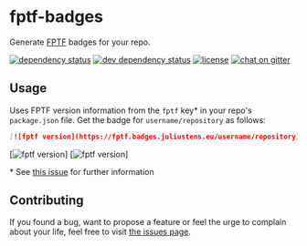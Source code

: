 # fptf-badges

Generate [FPTF](https://github.com/public-transport/friendly-public-transport-format) badges for your repo.

[![dependency status](https://img.shields.io/david/juliuste/fptf-badges.svg)](https://david-dm.org/juliuste/fptf-badges)
[![dev dependency status](https://img.shields.io/david/dev/juliuste/fptf-badges.svg)](https://david-dm.org/juliuste/fptf-badges#info=devDependencies)
[![license](https://img.shields.io/github/license/juliuste/fptf-badges.svg?style=flat)](LICENSE)
[![chat on gitter](https://badges.gitter.im/juliuste.svg)](https://gitter.im/juliuste)

## Usage

Uses FPTF version information from the `fptf` key\* in your repo's `package.json` file. Get the badge for `username/repository` as follows:

```md
[![fptf version](https://fptf.badges.juliustens.eu/username/repository)]
```

[![fptf version](https://fptf.badges.juliustens.eu/juliuste/fptf-badges)]
[![fptf version](https://fptf.badges.juliustens.eu/juliuste/boilerplate)]

\* See [this issue](https://github.com/public-transport/friendly-public-transport-format/issues/32) for further information

## Contributing

If you found a bug, want to propose a feature or feel the urge to complain about your life, feel free to visit [the issues page](https://github.com/juliuste/fptf-badges/issues).
